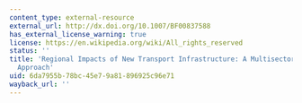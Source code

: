 ```yaml
---
content_type: external-resource
external_url: http://dx.doi.org/10.1007/BF00837588
has_external_license_warning: true
license: https://en.wikipedia.org/wiki/All_rights_reserved
status: ''
title: 'Regional Impacts of New Transport Infrastructure: A Multisectoral Potentials
  Approach'
uid: 6da7955b-78bc-45e7-9a81-896925c96e71
wayback_url: ''
---
```

